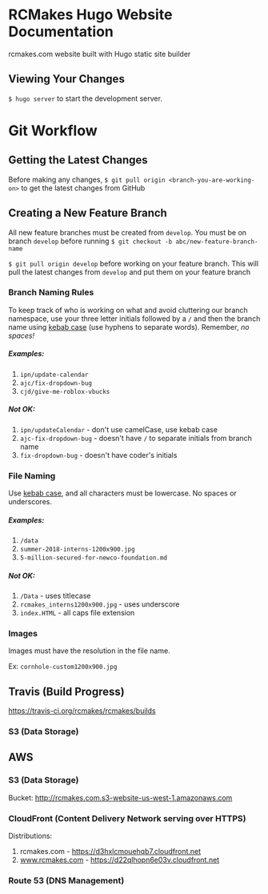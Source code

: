 # RCMakes Hugo Website Documentation

rcmakes.com website built with Hugo static site builder

## Viewing Your Changes

`$ hugo server` to start the development server.

# Git Workflow

## Getting the Latest Changes

Before making any changes, `$ git pull origin <branch-you-are-working-on>` to get the latest changes from GitHub

## Creating a New Feature Branch

All new feature branches must be created from `develop`. You must be on branch `develop` before running `$ git checkout -b abc/new-feature-branch-name`

`$ git pull origin develop` before working on your feature branch. This will pull the latest changes from `develop` and put them on your feature branch

### Branch Naming Rules

To keep track of who is working on what and avoid cluttering our branch namespace, use your three letter initials followed by a `/` and then the branch name using [kebab case](http://wiki.c2.com/?KebabCase) (use hyphens to separate words). Remember, *no spaces!*

##### Examples:

1. `ipn/update-calendar`
2. `ajc/fix-dropdown-bug`
3. `cjd/give-me-roblox-vbucks`

##### Not OK:

1. `ipn/updateCalendar` - don't use camelCase, use kebab case
2. `ajc-fix-dropdown-bug` - doesn't have `/` to separate initials from branch name
3. `fix-dropdown-bug` - doesn't have coder's initials

### File Naming

Use [kebab case](http://wiki.c2.com/?KebabCase), and all characters must be lowercase. No spaces or underscores.

##### Examples:

1. `/data`
2. `summer-2018-interns-1200x900.jpg`
3. `5-million-secured-for-newco-foundation.md`

##### Not OK:

1. `/Data` - uses titlecase
2. `rcmakes_interns1200x900.jpg` - uses underscore
3. `index.HTML` - all caps file extension

### Images

Images must have the resolution in the file name.

Ex: `cornhole-custom1200x900.jpg`

## Travis (Build Progress)

https://travis-ci.org/rcmakes/rcmakes/builds

### S3 (Data Storage)

## AWS

### S3 (Data Storage)

Bucket: http://rcmakes.com.s3-website-us-west-1.amazonaws.com

### CloudFront (Content Delivery Network serving over HTTPS)

Distributions:
1. rcmakes.com - https://d3hxlcmouehqb7.cloudfront.net
2. www.rcmakes.com - https://d22qlhopn6e03v.cloudfront.net

### Route 53 (DNS Management)
